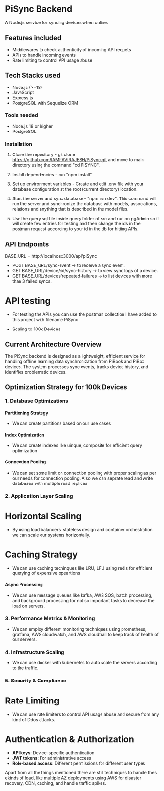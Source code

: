 # PiSync Backend

A Node.js service for syncing devices when online.

## Features included
- Middlewares to check authenticity of incoming API requets
- APIs to handle incoming events
- Rate limiting to control API usage abuse

## Tech Stacks used

- Node.js (>=18)
- JavaScript
- Express.js
- PostgreSQL with Sequelize ORM

### Tools needed

- Node.js 18 or higher
- PostgreSQL

### Installation

1. Clone the repository - git clone https://github.com/IAMRAVIRAJESH/PiSync.git and move to main directory using the command "cd PISYNC".

2. Install dependencies - run "npm install"

3. Set up environment variables - Create and edit .env file with your database configuration at the root (current directory) location.

4. Start the server and sync database - "npm run dev". This command will run the server and synchronize the database with models, associations, relations and anything that is described in the model files.

5. Use the query.sql file inside query folder of src and run on pgAdmin so it will create few entries for testing and then change the ids in the postman request according to your id in the db for hitiing APIs.

## API Endpoints

BASE_URL = http://localhost:3000/api/piSync

- POST BASE_URL/sync-event → to receive a sync event.
- GET BASE_URL/device/:id/sync-history → to view sync logs of a device.
- GET BASE_URL/devices/repeated-failures → to list devices with more than 3 failed syncs.


# API testing

- For testing the APIs you can use the postman collection I have added to this project with filename PiSync


- Scaling to 100k Devices

## Current Architecture Overview

The PiSync backend is designed as a lightweight, efficient service for handling offline learning data synchronization from PiBook and PiBox devices. The system processes sync events, tracks device history, and identifies problematic devices.

## Optimization Strategy for 100k Devices

### 1. Database Optimizations

#### Partitioning Strategy

- We can create partitions based on our use cases

#### Index Optimization

- We can create indexes like uinque, composite for efficient query optimization

#### Connection Pooling

- We can set some limit on connection pooling with proper scaling as per our needs for connection pooling. Also we can seprate read and write databases with multiple read replicas

### 2. Application Layer Scaling

# Horizontal Scaling

- By using load balancers, stateless design and container orchestration we can scale our systems horizontally.

# Caching Strategy

- We can use caching techinques like LRU, LFU using redis for efficient querying of expensive opeartions 

#### Async Processing

- We can use message queues like kafka, AWS SQS, batch processing, and background processing for not so important tasks to decrease the load on servers.

### 3. Performance Metrics & Monitoring

- We can employ different monitoring techniques using prometheus, graffana, AWS cloudwatch, and AWS cloudtrail to keep track of health of our servers.

### 4. Infrastructure Scaling

- We can use docker with kubernetes to auto scale the servers according to the traffic.

### 5. Security & Compliance

# Rate Limiting

- We can use rate limiters to control API usage abuse and secure from any kind of Ddos attacks.

# Authentication & Authorization

- **API keys**: Device-specific authentication
- **JWT tokens**: For administrative access
- **Role-based access**: Different permissions for different user types



Apart from all the things mentioned there are still techniques to handle thes ekinds of load, like multiple AZ deployments using AWS for disaster recovery, CDN, caching, and handle traffic spikes.